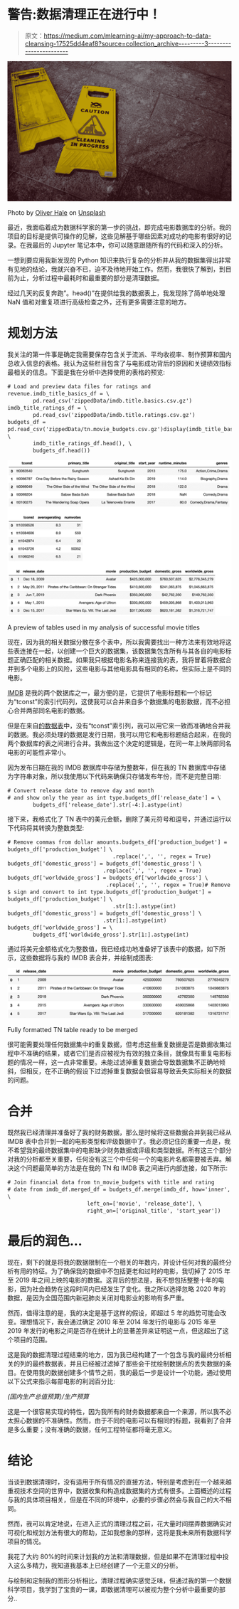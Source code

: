 # 警告:数据清理正在进行中！

> 原文：<https://medium.com/mlearning-ai/my-approach-to-data-cleansing-17525dd4eaf8?source=collection_archive---------3----------------------->

![](img/648483d63f45ae654de11bbd647e08e1.png)

Photo by [Oliver Hale](https://unsplash.com/@4themorningshoot?utm_source=medium&utm_medium=referral) on [Unsplash](https://unsplash.com?utm_source=medium&utm_medium=referral)

最近，我面临着成为数据科学家的第一步的挑战，即完成电影数据库的分析。我的项目的目标是提供可操作的见解，这些见解基于哪些因素对成功的电影有很好的记录。在我最后的 Jupyter 笔记本中，你可以随意跟随所有的代码和深入的分析。

一想到要应用我新发现的 Python 知识来执行复杂的分析并从我的数据集得出非常有见地的结论，我就兴奋不已，迫不及待地开始工作。然而，我很快了解到，到目前为止，分析过程中最耗时和最重要的部分是清理数据。

经过几天的反复奔跑”。head()”在提供给我的数据表上，我发现除了简单地处理 NaN 值和对重复项进行高级检查之外，还有更多需要注意的地方。

# 规划方法

我关注的第一件事是确定我需要保存包含关于流派、平均收视率、制作预算和国内总收入信息的表格。我认为这些栏目包含了与电影成功背后的原因和关键绩效指标最相关的信息。下面是我在分析中选择使用的表格的预览:

```
# Load and preview data files for ratings and revenue.imdb_title_basics_df = \
        pd.read_csv('zippedData/imdb.title.basics.csv.gz')
imdb_title_ratings_df = \
        pd.read_csv('zippedData/imdb.title.ratings.csv.gz')
budgets_df = pd.read_csv('zippedData/tn.movie_budgets.csv.gz')display(imdb_title_basics_df.head(), \
        imdb_title_ratings_df.head(), \
        budgets_df.head())
```

![](img/d899028c22e93e3aea4c125bf6075e7d.png)

A preview of tables used in my analysis of successful movie titles

现在，因为我的相关数据分散在多个表中，所以我需要找出一种方法来有效地将这些表连接在一起，以创建一个巨大的数据集，该数据集包含所有与其各自的电影标题正确匹配的相关数据。如果我只根据电影名称来连接我的表，我将冒着将数据合并到多个电影上的风险，这些电影与其他电影具有相同的名称，但实际上是不同的电影。

[IMDB](https://www.imdb.com/) 是我的两个数据库之一，最方便的是，它提供了电影标题和一个标记为“tconst”的索引代码列，这使我可以合并来自多个数据集的电影数据，而不必担心合并两部同名电影的数据。

但是在来自[的数据表](https://www.the-numbers.com/)中，没有“tconst”索引列，我可以用它来一致而准确地合并我的数据。我必须处理的数据是发行日期，我可以用它和电影标题结合起来，在我的两个数据库的表之间进行合并。我做出这个决定的逻辑是，在同一年上映两部同名电影的可能性非常小。

因为发布日期在我的 IMDB 数据库中存储为整数年，但在我的 TN 数据库中存储为字符串对象，所以我使用以下代码来确保只存储发布年份，而不是完整日期:

```
# Convert release date to remove day and month
# and show only the year as int type.budgets_df['release_date'] = \
        budgets_df['release_date'].str[-4:].astype(int)
```

接下来，我格式化了 TN 表中的美元金额，删除了美元符号和逗号，并通过运行以下代码将其转换为整数类型:

```
# Remove commas from dollar amounts.budgets_df['production_budget'] = budgets_df['production_budget'] \
                                 .replace(',', '', regex = True)
budgets_df['domestic_gross'] = budgets_df['domestic_gross'] \
                              .replace(',', '', regex = True)
budgets_df['worldwide_gross'] = budgets_df['worldwide_gross'] \
                               .replace(',', '', regex = True)# Remove $ sign and convert to int type.budgets_df['production_budget'] = budgets_df['production_budget'] \
                                 .str[1:].astype(int)
budgets_df['domestic_gross'] = budgets_df['domestic_gross'] \
                              .str[1:].astype(int)
budgets_df['worldwide_gross'] = \
        budgets_df['worldwide_gross'].str[1:].astype(int)
```

通过将美元金额格式化为整数值，我已经成功地准备好了该表中的数据，如下所示，这些数据将与我的 IMDB 表合并，并绘制成图表:

![](img/95438f06d4913d5867dda4a8fc40050e.png)

Fully formatted TN table ready to be merged

很可能需要处理任何数据集中的重复数据，但考虑这些重复数据是否是数据收集过程中不准确的结果，或者它们是否应被视为有效的独立条目，就像具有重复电影标题的情况一样，这一点非常重要。未能过滤掉重复数据会导致数据集不正确地倾斜，但相反，在不正确的假设下过滤掉重复数据会很容易导致丢失实际相关的数据的问题。

# 合并

既然我已经清理并准备好了我的财务数据，那么是时候将这些数据合并到我已经从 IMDB 表中合并到一起的电影类型和评级数据中了。我必须记住的重要一点是，我不希望我的最终数据集中的电影缺少财务数据或评级和类型数据。所有这三个部分对我的分析都至关重要，任何没有这三个中任何一个的电影片名都需要被丢弃。解决这个问题最简单的方法是在我的 TN 和 IMDB 表之间进行内部连接，如下所示:

```
# Join financial data from tn_movie_budgets with title and rating 
# date from imdb_df.merged_df = budgets_df.merge(imdb_df, how='inner', \
                         left_on=['movie', 'release_date'], \
                         right_on=['original_title', 'start_year'])
```

# 最后的润色…

现在，剩下的就是将我的数据限制在一个相关的年数内，并设计任何对我的最终分析有用的特征。为了确保我的数据中不包括更老和过时的电影，我切掉了 2015 年至 2019 年之间上映的电影的数据。这背后的想法是，我不想包括整整十年的电影，因为社会趋势在这段时间内已经发生了变化。我之所以选择忽略 2020 年的数据，是因为全国范围内新冠肺炎关闭对电影业的影响有多严重。

然而，值得注意的是，我的决定是基于这样的假设，即超过 5 年的趋势可能会改变。理想情况下，我会通过确定 2010 年至 2014 年发行的电影与 2015 年至 2019 年发行的电影之间是否存在统计上的显著差异来证明这一点，但这超出了这个项目的范围。

这是我的数据清理过程结束的地方，因为我已经构建了一个包含与我的最终分析相关的列的最终数据表，并且已经被过滤掉了那些会干扰绘制数据点的丢失数据的条目。在使用我的数据创建多个情节之前，我的最后一步是设计一个功能，通过使用以下公式来指示每部电影的利润百分比:

*(国内生产总值预算)/生产预算*

这是一个很容易实现的特性，因为我所有的财务数据都来自一个来源，所以我不必太担心数据的不准确性。然而，由于不同的电影可以有相同的标题，我看到了合并是多么重要；没有准确的数据，任何工程特征都将毫无意义。

# 结论

当谈到数据清理时，没有适用于所有情况的直接方法，特别是考虑到在一个越来越重视技术空间的世界中，数据收集和构造成数据集的方式有很多。上面概述的过程与我的具体项目相关，但是在不同的环境中，必要的步骤必然会与我自己的大不相同。

然而，我可以肯定地说，在进入正式的清理过程之前，花大量时间摆弄数据确实对可视化和规划方法有很大的帮助，正如我想象的那样，这将是我未来所有数据科学项目的情况。

我花了大约 80%的时间来计划我的方法和清理数据，但是如果不在清理过程中投入这么多精力，我知道我基本上已经创建了一个无意义的分析。

与绘制和定制我的图形分析相比，清理过程确实感觉乏味，但通过我的第一个数据科学项目，我学到了宝贵的一课，即数据清理可以被视为整个分析中最重要的部分..